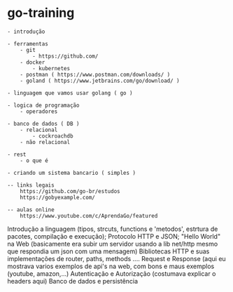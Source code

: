 # go-training
	- introdução

	- ferramentas
		- git
			- https://github.com/
		- docker	
			- kubernetes
		- postman ( https://www.postman.com/downloads/ )
		- goland ( https://www.jetbrains.com/go/download/ )

	- linguagem que vamos usar golang ( go )

	- logica de programação
		- operadores

	- banco de dados ( DB )
		- relacional
			- cockroachdb
		- não relacional

	- rest 
		- o que é 
		
	- criando um sistema bancario ( simples )
		
	-- links legais	
		https://github.com/go-br/estudos
		https://gobyexample.com/

	-- aulas online
		https://www.youtube.com/c/AprendaGo/featured
		


Introdução a linguagem (tipos, strcuts, functions e 'metodos', estrtura de pacotes, compilação e execução);
Protocolo HTTP e JSON;
"Hello World" na Web (basicamente era subir um servidor usando a lib net/http mesmo que respondia um json com uma mensagem)
Bibliotecas HTTP e suas implementações de router, paths, methods ....
Request e Response (aqui eu mostrava varios exemplos de api's na web, com bons e maus exemplos (youtube, amazon,...)
Autenticação e Autorização (costumava explicar o headers aqui)
Banco de dados e persistência